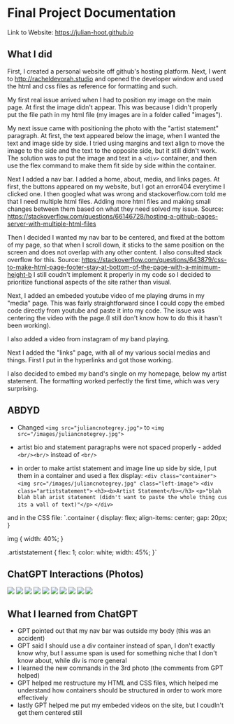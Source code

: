 # Final Project Documentation
Link to Website: https://julian-hoot.github.io
## What I did
First, I created a personal website off github's hosting platform. 
Next, I went to http://racheldevorah.studio and opened the developer window and used the html and css files as reference for formatting and such.

My first real issue arrived when I had to position my image on the main page. At first the image didn't appear. This was because I didn't properly put the file path in my html file (my images are in a folder called "images").

My next issue came with positioning the photo with the "artist statement" paragraph. At first, the text appeared below the image, when I wanted the text and image side by side. I tried using margins and text align to move the image to the side and the text to the opposite side, but it still didn't work. The solution was to put the image and text in a `<div>` container, and then use the flex command to make them fit side by side within the container.

Next I added a nav bar. I added a home, about, media, and links pages. At first, the buttons appeared on my website, but I got an error404 everytime I clicked one. I then googled what was wrong and stackoverflow.com told me that I need multiple html files. Adding more html files and making small changes between them based on what they need solved my issue.
Source: https://stackoverflow.com/questions/66146728/hosting-a-github-pages-server-with-multiple-html-files

Then I decided I wanted my nav bar to be centered, and fixed at the bottom of my page, so that when I scroll down, it sticks to the same position on the screen and does not overlap with any other content.
I also consulted stack overflow for this.
Source: https://stackoverflow.com/questions/643879/css-to-make-html-page-footer-stay-at-bottom-of-the-page-with-a-minimum-height-b
I still coudn't implement it properly in my code so I decided to prioritize functional aspects of the site rather than visual.

Next, I added an embeded youtube video of me playing drums in my "media" page. This was fairly straightforward since I could copy the embed code directly from youtube and paste it into my code. The issue was centering the video with the page.(I still don't know how to do this it hasn't been working).

I also added a video from instagram of my band playing.

Next I added the "links" page, with all of my various social medias and things. First I put in the hyperlinks and got those working.

I also decided to embed my band's single on my homepage, below my artist statement. The formatting worked perfectly the first time, which was very surprising.

## ABDYD
- Changed `<img src="juliancnotegrey.jpg">` to `<img src="/images/juliancnotegrey.jpg">`

- artist bio and statement paragraphs were not spaced properly - added `<br/><br/>` instead of `<br/>`

- in order to make artist statement and image line up side by side, I put them in a container and used a flex display:
`<div class="container">`
	`<img src="/images/juliancnotegrey.jpg" class="left-image">`
	`<div class="artiststatement">`
		`<h3><b>Artist Statement</b></h3>`
		`<p>"blah blah blah arist statement (didn't want to paste the whole thing cus its a wall of text)"</p>`
`</div>`

and in the CSS file:
`.container {
	display: flex;
	align-items: center;
	gap: 20px;
}

img {
	  width: 40%;
}

.artiststatement {
	flex: 1;
	color: white;
	width: 45%;
}`

## ChatGPT Interactions (Photos)
<img src="/ChatGPTPhotos/gpt1.png">
<img src="/ChatGPTPhotos/gpt2.png">
<img src="/ChatGPTPhotos/gpt3.png">
<img src="/ChatGPTPhotos/gpt4.png">
<img src="/ChatGPTPhotos/gpt5.png">
<img src="/ChatGPTPhotos/gpt6.png">
<img src="/ChatGPTPhotos/gpt7.png">
<img src="/ChatGPTPhotos/gpt8.png">
<img src="/ChatGPTPhotos/gpt9.png">
<img src="/ChatGPTPhotos/gpt10.png">

## What I learned from ChatGPT
- GPT pointed out that my nav bar was outside my body (this was an accident)
- GPT said I should use a div container instead of span, I don't exactly know why, but I assume span is used for something niche that I don't know about, while div is more general
- I learned the new commands in the 3rd photo (the comments from GPT helped)
- GPT helped me restructure my HTML and CSS files, which helped me understand how containers should be structured in order to work more effectively
- lastly GPT helped me put my embeded videos on the site, but I coudln't get them centered still